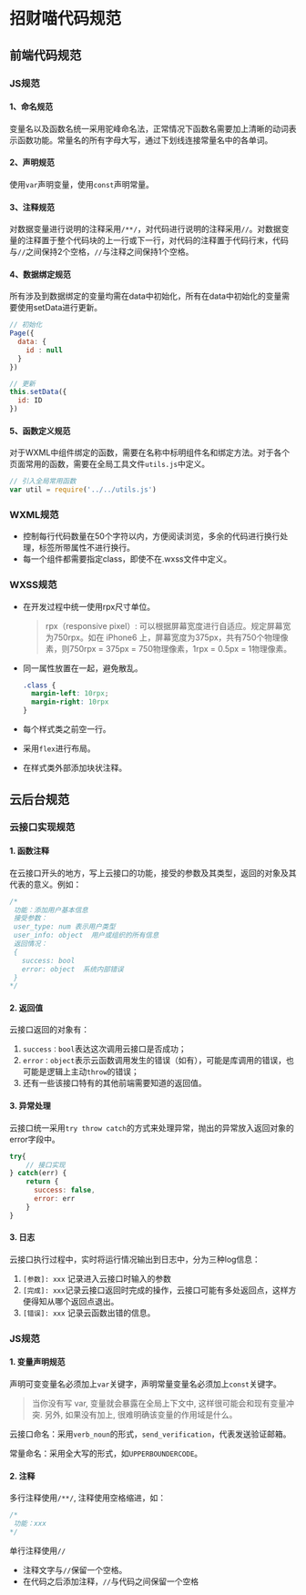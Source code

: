 # 招财喵代码规范

## 前端代码规范

### JS规范

#### 1、命名规范

变量名以及函数名统一采用驼峰命名法，正常情况下函数名需要加上清晰的动词表示函数功能。常量名的所有字母大写，通过下划线连接常量名中的各单词。

#### 2、声明规范

使用`var`声明变量，使用`const`声明常量。

#### 3、注释规范

对数据变量进行说明的注释采用`/**/`，对代码进行说明的注释采用`//`。对数据变量的注释置于整个代码块的上一行或下一行，对代码的注释置于代码行末，代码与`//`之间保持2个空格，`//`与注释之间保持1个空格。

#### 4、数据绑定规范

所有涉及到数据绑定的变量均需在data中初始化，所有在data中初始化的变量需要使用setData进行更新。

```javascript
// 初始化
Page({
  data: {
    id : null
  }
})

// 更新
this.setData({
  id: ID
})
```

#### 5、函数定义规范

对于WXML中组件绑定的函数，需要在名称中标明组件名和绑定方法。对于各个页面常用的函数，需要在全局工具文件`utils.js`中定义。

```javascript
// 引入全局常用函数
var util = require('../../utils.js')
```



### WXML规范

- 控制每行代码数量在50个字符以内，方便阅读浏览，多余的代码进行换行处理，标签所带属性不进行换行。
- 每一个组件都需要指定class，即使不在.wxss文件中定义。



### WXSS规范

+ 在开发过程中统一使用rpx尺寸单位。

  > rpx（responsive pixel）: 可以根据屏幕宽度进行自适应。规定屏幕宽为750rpx。如在 iPhone6 上，屏幕宽度为375px，共有750个物理像素，则750rpx = 375px = 750物理像素，1rpx = 0.5px = 1物理像素。

+ 同一属性放置在一起，避免散乱。

  ```css
  .class {
    margin-left: 10rpx;
    margin-right: 10rpx
  }
  ```

+ 每个样式类之前空一行。

+ 采用`flex`进行布局。

+ 在样式类外部添加块状注释。



## 云后台规范

### 云接口实现规范

#### 1. 函数注释

在云接口开头的地方，写上云接口的功能，接受的参数及其类型，返回的对象及其代表的意义。例如：

```javascript
/*
 功能：添加用户基本信息
 接受参数：
 user_type: num 表示用户类型
 user_info: object  用户或组织的所有信息
 返回情况：
 {
   success: bool
   error: object  系统内部错误
 }
*/
```

#### 2. 返回值

云接口返回的对象有：

1. `success：bool`表达这次调用云接口是否成功；
2. `error：object`表示云函数调用发生的错误（如有），可能是库调用的错误，也可能是逻辑上主动`throw`的错误；
3. 还有一些该接口特有的其他前端需要知道的返回值。

#### 3. 异常处理

云接口统一采用`try throw catch`的方式来处理异常，抛出的异常放入返回对象的error字段中。

```javascript
try{
	// 接口实现
} catch(err) {
    return {
      success: false,
      error: err
    }
}
```

#### 3. 日志

云接口执行过程中，实时将运行情况输出到日志中，分为三种log信息：

1. `[参数]: xxx` 记录进入云接口时输入的参数
2. `[完成]: xxx`记录云接口返回时完成的操作，云接口可能有多处返回点，这样方便得知从哪个返回点退出。
3. `[错误]: xxx` 记录云函数出错的信息。

### JS规范

#### 1. 变量声明规范

声明可变变量名必须加上`var`关键字，声明常量变量名必须加上`const`关键字。

> 当你没有写 var, 变量就会暴露在全局上下文中, 这样很可能会和现有变量冲突. 另外, 如果没有加上, 很难明确该变量的作用域是什么。 

云接口命名：采用`verb_noun`的形式，`send_verification`，代表发送验证邮箱。

常量命名：采用全大写的形式，如`UPPERBOUNDERCODE`。

#### 2. 注释

多行注释使用`/**/`, 注释使用空格缩进，如：

```javascript
/*
 功能：xxx
*/
```

单行注释使用`//`

- 注释文字与`//`保留一个空格。
- 在代码之后添加注释，`//`与代码之间保留一个空格